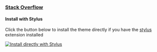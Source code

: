 ### [Stack Overflow](https://stackoverflow.com)

#### Install with Stylus

Click the button below to install the theme directly if you have the
[stylus](https://add0n.com/stylus.html "Stylus is a fork of the popular Stylish
extension which can be used to restyle the web.") extension installed

[![Install directly with
Stylus](https://img.shields.io/badge/Install%20directly%20with-Stylus-00adad.svg)](https://raw.githubusercontent.com/dracula/lichess/master/dracula_for_lichess.user.css)
